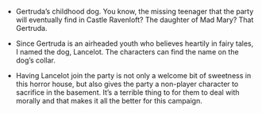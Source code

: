 -   Gertruda’s childhood dog. You know, the missing teenager that the party will eventually find in Castle Ravenloft? The daughter of Mad Mary? That Gertruda.
    
-   Since Gertruda is an airheaded youth who believes heartily in fairy tales, I named the dog, Lancelot. The characters can find the name on the dog’s collar.
    
-   Having Lancelot join the party is not only a welcome bit of sweetness in this horror house, but also gives the party a non-player character to sacrifice in the basement. It’s a terrible thing to for them to deal with morally and that makes it all the better for this campaign.